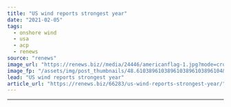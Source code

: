 ```yaml
---
title: "US wind reports strongest year"
date: "2021-02-05"
tags: 
  - onshore wind
  - usa
  - acp
  - renews
source: "renews"
image_url: "https://renews.biz//media/24446/americanflag-1.jpg?mode=crop&width=770&heightratio=0.6103896103896103896103896104&slimmage=true"
image_fp: "/assets/img/post_thumbnails/48.6103896103896103896103896104&slimmage=true"
lead: "US wind reports strongest year"
article_url: "https://renews.biz/66283/us-wind-reports-strongest-year/"
---
```


---

